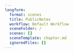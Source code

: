 ```yaml
---
longform:
  format: scenes
  title: PublicNotes
  workflow: Default Workflow
  sceneFolder: /
  scenes: []
  sceneTemplate: chapter.md
  ignoredFiles: []
---
```

